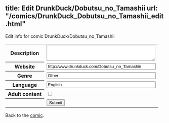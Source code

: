 title: Edit DrunkDuck/Dobutsu_no_Tamashii
url: "/comics/DrunkDuck_Dobutsu_no_Tamashii_edit.html"
---
Edit info for comic DrunkDuck/Dobutsu_no_Tamashii

<form name="comic" action="http://gaepostmail.appspot.com/comic/" method="post">
<table class="comicinfo">
<tr>
<th>Description</th><td><textarea name="description" cols="40" rows="3"></textarea></td>
</tr>
<tr>
<th>Website</th><td><input type="text" name="url" value="http://www.drunkduck.com/Dobutsu_no_Tamashii/" size="40"/></td>
</tr>
<tr>
<th>Genre</th><td><input type="text" name="genre" value="Other" size="40"/></td>
</tr>
<tr>
<th>Language</th><td><input type="text" name="language" value="English" size="40"/></td>
</tr>
<tr>
<th>Adult content</th><td><input type="checkbox" name="adult" value="adult" /></td>
</tr>
<tr>
<th></th><td>
<input type="hidden" name="comic" value="DrunkDuck_Dobutsu_no_Tamashii" />
<input type="submit" name="submit" value="Submit" />
</td>
</tr>
</table>
</form>

Back to the [comic](DrunkDuck_Dobutsu_no_Tamashii.html).
